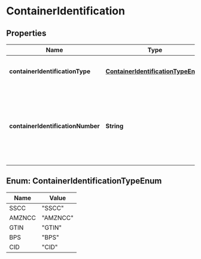 
# ContainerIdentification

## Properties
Name | Type | Description | Notes
------------ | ------------- | ------------- | -------------
**containerIdentificationType** | [**ContainerIdentificationTypeEnum**](#ContainerIdentificationTypeEnum) | The container identification type. | 
**containerIdentificationNumber** | **String** | Container identification number that adheres to the definition of the container identification type. | 


<a name="ContainerIdentificationTypeEnum"></a>
## Enum: ContainerIdentificationTypeEnum
Name | Value
---- | -----
SSCC | &quot;SSCC&quot;
AMZNCC | &quot;AMZNCC&quot;
GTIN | &quot;GTIN&quot;
BPS | &quot;BPS&quot;
CID | &quot;CID&quot;



